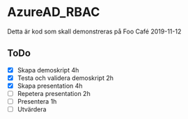 # AzureAD_RBAC

Detta är kod som skall demonstreras på Foo Café 2019-11-12

## ToDo

- [x] Skapa demoskript  4h
- [x] Testa och validera demoskript 2h
- [x] Skapa presentation 4h
- [ ] Repetera presentation 2h 
- [ ] Presentera 1h
- [ ] Utvärdera 
